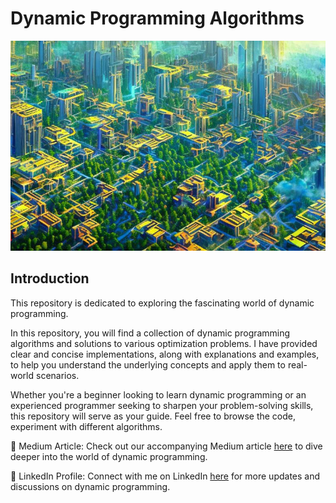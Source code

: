 # Dynamic Programming Algorithms

<p align="center">
  <img src="dynamic_prog_banner.jpeg" alt="Dynamic Programming Banner">
</p>

## Introduction
 
This repository is dedicated to exploring the fascinating world of dynamic programming.

In this repository, you will find a collection of dynamic programming algorithms and solutions to various optimization problems. I have provided clear and concise implementations, along with explanations and examples, to help you understand the underlying concepts and apply them to real-world scenarios.

Whether you're a beginner looking to learn dynamic programming or an experienced programmer seeking to sharpen your problem-solving skills, this repository will serve as your guide. Feel free to browse the code, experiment with different algorithms.


📝 Medium Article: Check out our accompanying Medium article [here]() to dive deeper into the world of dynamic programming.

👥 LinkedIn Profile: Connect with me on LinkedIn [here](https://www.linkedin.com/in/sagark30/) for more updates and discussions on dynamic programming.



